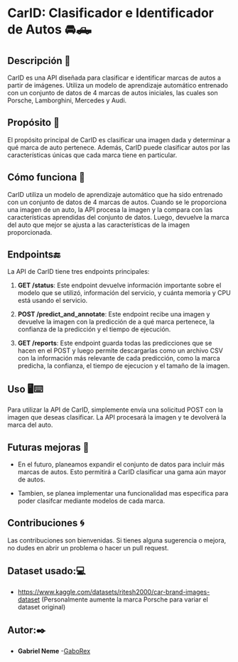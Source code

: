 
# CarID: Clasificador e Identificador de Autos 🚘🛻

## Descripción 👀

CarID es una API diseñada para clasificar e identificar marcas de autos a partir de imágenes. Utiliza un modelo de aprendizaje automático entrenado con un conjunto de datos de 4 marcas de autos iniciales, las cuales son Porsche, Lamborghini, Mercedes y Audi.

## Propósito 🦾

El propósito principal de CarID es clasificar una imagen dada y determinar a qué marca de auto pertenece. Además, CarID puede clasificar autos por las características únicas que cada marca tiene en particular.

## Cómo funciona 🤖

CarID utiliza un modelo de aprendizaje automático que ha sido entrenado con un conjunto de datos de 4 marcas de autos. Cuando se le proporciona una imagen de un auto, la API procesa la imagen y la compara con las características aprendidas del conjunto de datos. Luego, devuelve la marca del auto que mejor se ajusta a las características de la imagen proporcionada.

## Endpoints🔚

La API de CarID tiene tres endpoints principales:

1. **GET /status**: Este endpoint devuelve información importante sobre el modelo que se utilizó, información del servicio, y cuánta memoria y CPU está usando el servicio.

2. **POST /predict_and_annotate**: Este endpoint recibe una imagen y devuelve la imagen con la predicción de a qué marca pertenece, la confianza de la predicción y el tiempo de ejecución.

3. **GET /reports**: Este endpoint guarda todas las predicciones que se hacen en el POST y luego permite descargarlas como un archivo CSV con la información más relevante de cada predicción, como la marca predicha, la confianza, el tiempo de ejecucion y el tamaño de la imagen.

## Uso 🖥️⌨️

Para utilizar la API de CarID, simplemente envía una solicitud POST con la imagen que deseas clasificar. La API procesará la imagen y te devolverá la marca del auto.

## Futuras mejoras 🚀

* En el futuro, planeamos expandir el conjunto de datos para incluir más marcas de autos. Esto permitirá a CarID clasificar una gama aún mayor de autos.

* Tambien, se planea implementar una funcionalidad mas especifica para poder clasifcar mediante modelos de cada marca.

## Contribuciones 🌀

Las contribuciones son bienvenidas. Si tienes alguna sugerencia o mejora, no dudes en abrir un problema o hacer un pull request.

## Dataset usado:💻
* https://www.kaggle.com/datasets/ritesh2000/car-brand-images-dataset
(Personalmente aumente la marca Porsche para variar el dataset original)
## Autor:✒️

* **Gabriel Neme** -[GaboRex](https://github.com/GaboRex)

